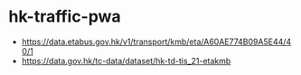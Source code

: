 hk-traffic-pwa
==============
- https://data.etabus.gov.hk/v1/transport/kmb/eta/A60AE774B09A5E44/40/1
- https://data.gov.hk/tc-data/dataset/hk-td-tis_21-etakmb
